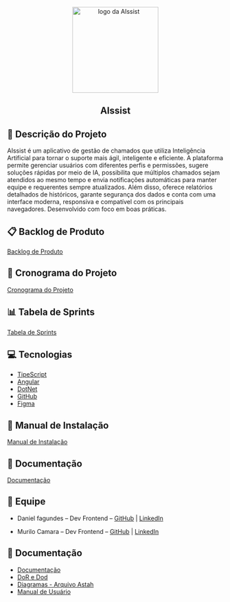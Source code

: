 <p align="center">
    <img src="Frontend/AIssist/src/assets/logo.png" alt="logo da AIssist" width="200">
    <h2 align="center"> AIssist</h2>
</p>



## 📌 Descrição do Projeto
AIssist é um aplicativo de gestão de chamados que utiliza Inteligência Artificial para tornar o suporte mais ágil, inteligente e eficiente. A plataforma permite gerenciar usuários com diferentes perfis e permissões, sugere soluções rápidas por meio de IA, possibilita que múltiplos chamados sejam atendidos ao mesmo tempo e envia notificações automáticas para manter equipe e requerentes sempre atualizados. Além disso, oferece relatórios detalhados de históricos, garante segurança dos dados e conta com uma interface moderna, responsiva e compatível com os principais navegadores. Desenvolvido com foco em boas práticas.


## 📋 Backlog de Produto
[Backlog de Produto](https://github.com/DANFAGUNDES0/PimWeb/blob/main/Backlog)


## 📅 Cronograma do Projeto
[Cronograma do Projeto](https://github.com/DANFAGUNDES0/PimWeb/blob/main/Cronograma%20do%20Projeto) 


## 📊 Tabela de Sprints
[Tabela de Sprints](https://github.com/DANFAGUNDES0/PimWeb/blob/main/Tabela%20das%20Sprints)


## 💻 Tecnologias

 * [TipeScript](https://www.typescriptlang.org/)
 * [Angular](https://www.angular.dev/)
 * [DotNet](https://www.dotnet.microsoft.com/pt-br/languages/csharp/) 
 * [GitHub](https://github.com/">)
 * [Figma](https://www.figma.com/)




## 📖 Manual de Instalação <a id="manual"></a>
[Manual de Instalação](https://github.com/MuriloCSilva/PimWebUnip/blob/main/docs/Manual%20de%20Instala%C3%A7%C3%A3o.md)



## 📘 Documentação
[Documentação](https://unipead-my.sharepoint.com/:w:/g/personal/joao_vieira75_aluno_unip_br/EXikynN4GyZIkhTWs8CUuK8BK8ApoRWmykvJNajCrVFXSQ?e=dMWA0k)



## 👥 Equipe
- Daniel fagundes – Dev Frontend  – [GitHub](https://github.com/DANFAGUNDES0) | [LinkedIn](https://www.linkedin.com/in/daniel-fagundes-916ba4246?utm_source=share&utm_campaign=share_via&utm_content=profile&utm_medium=ios_app)

- Murilo Camara – Dev Frontend – [GitHub](https://github.com/MuriloCSilva) | [LinkedIn](https://www.linkedin.com/in/murilocamara?utm_source=share&utm_campaign=share_via&utm_content=profile&utm_medium=ios_app)




## 📘 Documentação <a id="documentacao"></a>
- [Documentação](https://unipead-my.sharepoint.com/:w:/g/personal/joao_vieira75_aluno_unip_br/EXikynN4GyZIkhTWs8CUuK8BK8ApoRWmykvJNajCrVFXSQ?e=dMWA0k)
- [DoR e Dod](https://github.com/DANFAGUNDES0/PimWeb/blob/main/DoD%20e%20DoR)
- [Diagramas - Arquivo Astah](https://github.com/MuriloCSilva/PimWebUnip/blob/main/docs/CasoDeUsoPIM.asta)
- [Manual de Usuário](https://unipead-my.sharepoint.com/:w:/g/personal/daniel_filho61_aluno_unip_br/EeOTMdP0rnpOjn8n3VssFygBS6kaeWJOqZoovDanRrRUyw?e=R61kpK)


